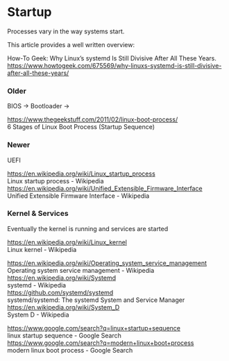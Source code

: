 # Startup

Processes vary in the way systems start. 

This article provides a well written overview:

How-To Geek: Why Linux’s systemd Is Still Divisive After All These Years.
https://www.howtogeek.com/675569/why-linuxs-systemd-is-still-divisive-after-all-these-years/

### Older

   BIOS -> Bootloader -> 
   
https://www.thegeekstuff.com/2011/02/linux-boot-process/  
6 Stages of Linux Boot Process (Startup Sequence)  

### Newer

   UEFI 

https://en.wikipedia.org/wiki/Linux_startup_process  
Linux startup process - Wikipedia  
https://en.wikipedia.org/wiki/Unified_Extensible_Firmware_Interface  
Unified Extensible Firmware Interface - Wikipedia  

### Kernel & Services

Eventually the kernel is running and services are started

https://en.wikipedia.org/wiki/Linux_kernel  
Linux kernel - Wikipedia  
  
https://en.wikipedia.org/wiki/Operating_system_service_management  
Operating system service management - Wikipedia  
https://en.wikipedia.org/wiki/Systemd  
systemd - Wikipedia  
https://github.com/systemd/systemd  
systemd/systemd: The systemd System and Service Manager  
https://en.wikipedia.org/wiki/System_D  
System D - Wikipedia  
  
  
https://www.google.com/search?q=linux+startup+sequence  
linux startup sequence - Google Search  
https://www.google.com/search?q=modern+linux+boot+process  
modern linux boot process - Google Search  


